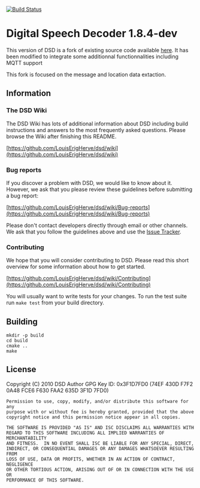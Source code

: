 [![Build Status](https://travis-ci.org/LouisErigHerve/dsd.svg?branch=master)](https://travis-ci.org/LouisErigHerve/dsd)

# Digital Speech Decoder 1.8.4-dev
This version of DSD is a fork of existing source code available [here](https://github.com/LouisErigHerve/dsd). It has been modified to integrate some additionnal functionnalities including MQTT support

This fork is focused on the message and location data extaction.

## Information

### The DSD Wiki
The DSD Wiki has lots of additional information about DSD including build
instructions and answers to the most frequently asked questions.
Please browse the Wiki after finishing this README.

[https://github.com/LouisErigHerve/dsd/wiki](https://github.com/LouisErigHerve/dsd/wiki)

### Bug reports
If you discover a problem with DSD, we would like to know about it.
However, we ask that you please review these guidelines before submitting a
bug report:

[https://github.com/LouisErigHerve/dsd/wiki/Bug-reports](https://github.com/LouisErigHerve/dsd/wiki/Bug-reports)

Please don't contact developers directly through email or other channels.
We ask that you follow the guidelines above and use the
[Issue Tracker](http://github.com/LouisErigHerve/dsd/issues).

### Contributing
We hope that you will consider contributing to DSD. Please read this short
overview for some information about how to get started.

[https://github.com/LouisErigHerve/dsd/wiki/Contributing](https://github.com/LouisErigHerve/dsd/wiki/Contributing)

You will usually want to write tests for your changes. To run the test suite
run `make test` from your build directory.

## Building

```
mkdir -p build
cd build
cmake ..
make
```

## License
Copyright (C) 2010 DSD Author
GPG Key ID: 0x3F1D7FD0 (74EF 430D F7F2 0A48 FCE6  F630 FAA2 635D 3F1D 7FD0)

    Permission to use, copy, modify, and/or distribute this software for any
    purpose with or without fee is hereby granted, provided that the above
    copyright notice and this permission notice appear in all copies.

    THE SOFTWARE IS PROVIDED "AS IS" AND ISC DISCLAIMS ALL WARRANTIES WITH
    REGARD TO THIS SOFTWARE INCLUDING ALL IMPLIED WARRANTIES OF MERCHANTABILITY
    AND FITNESS.  IN NO EVENT SHALL ISC BE LIABLE FOR ANY SPECIAL, DIRECT,
    INDIRECT, OR CONSEQUENTIAL DAMAGES OR ANY DAMAGES WHATSOEVER RESULTING FROM
    LOSS OF USE, DATA OR PROFITS, WHETHER IN AN ACTION OF CONTRACT, NEGLIGENCE
    OR OTHER TORTIOUS ACTION, ARISING OUT OF OR IN CONNECTION WITH THE USE OR
    PERFORMANCE OF THIS SOFTWARE.

